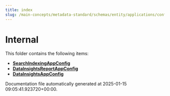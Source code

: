 ```yaml
---
title: index
slug: /main-concepts/metadata-standard/schemas/entity/applications/configuration/internal
---
```


# Internal

This folder contains the following items:

- [**SearchIndexingAppConfig**](/main-concepts/metadata-standard/schemas/entity/applications/configuration/internal/searchindexingappconfig)
- [**DataInsightsReportAppConfig**](/main-concepts/metadata-standard/schemas/entity/applications/configuration/internal/datainsightsreportappconfig)
- [**DataInsightsAppConfig**](/main-concepts/metadata-standard/schemas/entity/applications/configuration/internal/datainsightsappconfig)


Documentation file automatically generated at 2025-01-15 09:05:41.923720+00:00.
